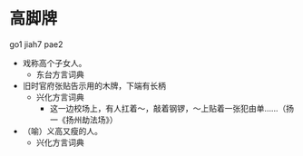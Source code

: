 # 高脚牌
go1 jiah7 pae2
+ 戏称高个子女人。
  * 东台方言词典
+ 旧时官府张贴告示用的木牌，下端有长柄
  * 兴化方言词典
    - 这一边校场上，有人扛着～，敲着钢锣，～上贴着一张犯由单……（扬一《扬州劫法场》）
+ （喻）义高又瘦的人。
  * 兴化方言词典
